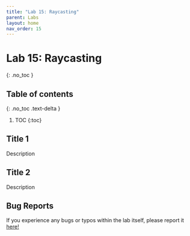 ```yaml
---
title: "Lab 15: Raycasting"
parent: Labs
layout: home
nav_order: 15
---
```


# Lab 15: Raycasting
{: .no_toc }

## Table of contents
{: .no_toc .text-delta }

1. TOC
{:toc}

## Title 1
Description

## Title 2
Description

## Bug Reports
If you experience any bugs or typos within the lab itself, please report it [here!]

[here!]: https://forms.gle/1C2GPHGDHCQo3WWe7 